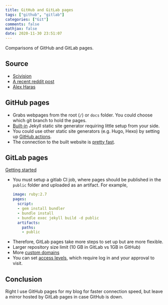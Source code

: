 ```yaml
---
title: GitHub and GitLab pages
tags: ["github", "gitlab"]
categories: ["Git"]
comments: false
mathjax: false
date: 2020-11-30 23:51:07
---
```


Comparisons of GitHub and GitLab pages.

<!-- more -->

## Source

- [Scivision](https://www.scivision.dev/gitlab-pages-vs-github-pages/)
- [A recent reddit post](https://www.reddit.com/r/github/comments/jqf3eu/question_gitlab_pages_vs_github_pages/)
- [Alex Haras](https://alexharas.com/posts/github-to-gitlab/)

## GitHub pages
- Grabs webpages from the root (`/`) or `docs` folder. You could choose which git branch to hold the pages.
- [Built-in](https://docs.github.com/en/free-pro-team@latest/github/working-with-github-pages/creating-a-github-pages-site) Jekyll static site generator requiring little setup from your side.
- You could use other static site generators (e.g. Hugo, Hexo) by setting up [GitHub actions](https://github.com/peaceiris/actions-gh-pages).
- The connection to the built website is [pretty fast](https://www.jeremymorgan.com/blog/programming/how-fast-are-github-pages/).

## GitLab pages

[Getting started](https://docs.gitlab.com/ee/user/project/pages/#getting-started)

- You must setup a gitlab CI job, where pages should be published in the `public` folder and uploaded as an artifact. For example,
  ```yaml
  image: ruby:2.7
  pages:
    script:
    - gem install bundler
    - bundle install
    - bundle exec jekyll build -d public
    artifacts:
      paths:
      - public
  ```
- Therefore, GitLab pages take more steps to set up but are more flexible.
- Larger repository size limit (10 GB in GitLab vs 1GB in GitHub)
- More [custom domains](https://docs.gitlab.com/ee/user/project/pages/custom_domains_ssl_tls_certification/)
- You can set [access levels](https://docs.gitlab.com/ee/user/project/pages/pages_access_control.html), which require log in and your approval to visit.

## Conclusion

Right I use GitHub pages for my blog for faster connection speed, but leave a mirror hosted by GitLab pages in case GitHub is down.
